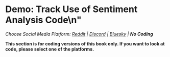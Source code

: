 # Demo: Track Use of Sentiment Analysis Code\n"
_Choose Social Media Platform: <a href='../../../reddit/ch09_privacy/04_tracking_use/03_demo_track_use.html'>Reddit</a> | <a href='../../../discord/ch09_privacy/04_tracking_use/03_demo_track_use.html'>Discord</a> | <a href='../../../bsky/ch09_privacy/04_tracking_use/03_demo_track_use.html'>Bluesky</a> | __No Coding___

__This section is for coding versions of this book only. If you want to look at code, please select one of the platforms.__